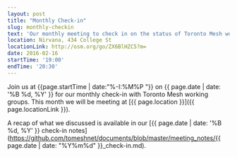 ```yaml
---
layout: post
title: "Monthly Check-in"
slug: monthly-checkin
text: 'Our monthly meeting to check in on the status of Toronto Mesh working groups.'
location: Nirvana, 434 College St
locationLink: http://osm.org/go/ZX6BlHZC5?m=
date: 2016-02-16
startTime: '19:00'
endTime: '20:30'
---
```


Join us at {{page.startTime | date:"%-I:%M%P "}} on {{ page.date | date: '%B %d, %Y' }} for our monthly check-in with Toronto Mesh working groups. This month we will be meeting at [{{ page.location }}]({{ page.locationLink }}).

A recap of what we discussed is available in our [{{ page.date | date: '%B %d, %Y' }} check-in notes](https://github.com/tomeshnet/documents/blob/master/meeting_notes/{{ page.date | date: "%Y%m%d" }}_check-in.md).

